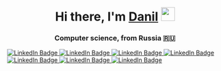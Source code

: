 

<!--
**DanilMirosh/DanilMirosh** is a ✨ _special_ ✨ repository because its `README.md` (this file) appears on your GitHub profile.

Here are some ideas to get you started:

- 🔭 I’m currently working on ...
- 🌱 I’m currently learning ...
- 👯 I’m looking to collaborate on ...
- 🤔 I’m looking for help with ...
- 💬 Ask me about ...
- 📫 How to reach me: ...
- 😄 Pronouns: ...
- ⚡ Fun fact: ...
-->
<h1 align="center">Hi there, I'm <a href="https://daniilshat.ru/" target="_blank">Danil</a> 
<img src="https://github.com/blackcater/blackcater/raw/main/images/Hi.gif" height="32"/></h1>
<h3 align="center">Computer science, from Russia 🇷🇺</h3>

<div id="badges">
  <a href="https://www.python.org/">
    <img src="https://img.shields.io/badge/Python-174394?style=for-the-badge&logo=python&logoColor=white" alt="LinkedIn Badge"/>
  </a>
  <a href="https://go.dev/">
    <img src="https://img.shields.io/badge/GO?style=for-the-badge&logo=golang&logoColor=white" alt="LinkedIn Badge"/>
  </a>
  <a href="https://www.djangoproject.com/">
    <img src="https://img.shields.io/badge/Django-darkgreen?style=for-the-badge&logo=django&logoColor=white" alt="LinkedIn Badge"/>
  </a>
  <a href="https://flask.palletsprojects.com/en/2.2.x/">
    <img src="https://img.shields.io/badge/Flask-868686?style=for-the-badge&logo=flask&logoColor=black" alt="LinkedIn Badge"/>
  </a>
  <a href="https://www.postgresql.org/">
    <img src="https://img.shields.io/badge/Postgres-737fff?style=for-the-badge&logo=postgresql&logoColor=white" alt="LinkedIn Badge"/>
  </a>
  <a href="https://developer.mozilla.org/en-US/docs/Web/HTML">
    <img src="https://img.shields.io/badge/HTML-ff5427?style=for-the-badge&logo=html5&logoColor=white" alt="LinkedIn Badge"/>
  </a>
  <a href="https://www.docker.com/">
    <img src="https://img.shields.io/badge/Docker-4870ff?style=for-the-badge&logo=docker&logoColor=white" alt="LinkedIn Badge"/>
  </a>
